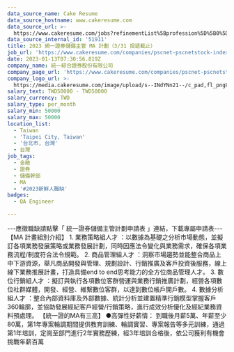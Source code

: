 ```yaml
---
data_source_name: Cake Resume
data_source_hostname: www.cakeresume.com
data_source_url: >-
  https://www.cakeresume.com/jobs?refinementList%5Bprofession%5D%5B0%5D=engineering_qa-engineer&refinementList%5Bsalary_type%5D=per_month&refinementList%5Bsalary_currency%5D=TWD&range%5Bsalary_range%5D%5Bmax%5D=600000
data_source_internal_id: '51911'
title: 2023 統一證券儲備主管 MA 計劃（3/31 投遞截止）
job_url: 'https://www.cakeresume.com/companies/pscnet-pscnetstock-index-do/jobs/060d95'
date: 2023-01-13T07:30:56.819Z
company_name: 統一綜合證券股份有限公司
company_page_url: 'https://www.cakeresume.com/companies/pscnet-pscnetstock-index-do'
company_logo_url: >-
  https://media.cakeresume.com/image/upload/s--INdYNn21--/c_pad,fl_png8,h_200,w_200/v1660119938/vbudotfx5i2xxfsaur0z.png
salary_text: TWD50000 - TWD50000
salary_currency: TWD
salary_type: per_month
salary_min: 50000
salary_max: 50000
location_list:
  - Taiwan
  - 'Taipei City, Taiwan'
  - '台北市, 台灣'
  - 台灣
job_tags:
  - 金融
  - 證券
  - 儲備幹部
  - MA
  - '#2023新鮮人職缺'
badges:
  - QA Engineer

---
```


---應徵職缺請點擊「 統一證券儲備主管計劃申請表 」連結，下載專屬申請表--- 【MA 計畫組別介紹】 1. 業務策略組人才 ：以數據為基礎之分析市場動態，並擬訂各項業務發展策略或業務發展計劃，同時因應法令變化與業務需求，確保各項業務流程/制度符合法令規範。 2. 商品管理組人才 ：洞察市場趨勢並能整合商品上中下游資源，舉凡商品開發與管理、規劃設計、行銷推廣及客戶投資後服務，線上線下業務推展計畫，打造具備end to end思考能力的全方位商品管理人才。 3. 數位行銷組人才 ：擬訂與執行各項數位客群營運與業務行銷推廣計劃，經營各項數位社群媒體，開發、經營、維繫數位客群，以達到數位帳戶開戶數。 4. 數據分析組人才 ：整合內部資料庫及外部數據、統計分析並建置精準行銷模型掌握客戶360輪廓，並協助發展經紀客戶經營/行銷策略，進行成效分析優化及經紀業務資料預處理。 【統一證的MA有三高】 ●高彈性好薪情： 到職後月薪5萬、年薪至少80萬，第1年專案輪調期間提供教育訓練、輪調實習、專案報告等多元訓練，通過第1年培訓，定崗至部門進行2年實務歷練，經3年培訓合格後，依公司獲利有機會挑戰年薪百萬